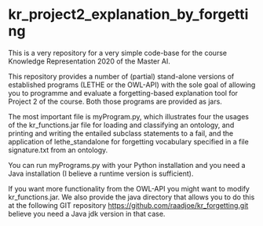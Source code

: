# kr_project2_explanation_by_forgetting

This is a very repository for a very simple code-base for the course Knowledge Representation 2020 of the Master AI.
 
This repository provides a number of (partial) stand-alone versions of established programs (LETHE or the OWL-API) 
with the sole goal of allowing you to programme and evaluate a forgetting-based explanation tool for Project 2 of the course. 
Both those programs are provided as jars. 

The most important file is myProgram.py, which illustrates four the usages of the kr_functions.jar file for loading and 
classifying an ontology, and printing and writing the entailed subclass statements to a fail, and the application of
lethe_standalone for forgetting vocabulary specified in a file signature.txt from an ontology. 

You can run myPrograms.py with your Python installation and you need a Java installation (I believe a runtime version is sufficient). 

If you want more functionality from the OWL-API you might want to modify kr_functions.jar. 
We also provide the java directory that allows you to do this at the following GIT repository 
https://github.com/raadjoe/kr_forgetting.git 
 believe you need a Java jdk version in that case. 
